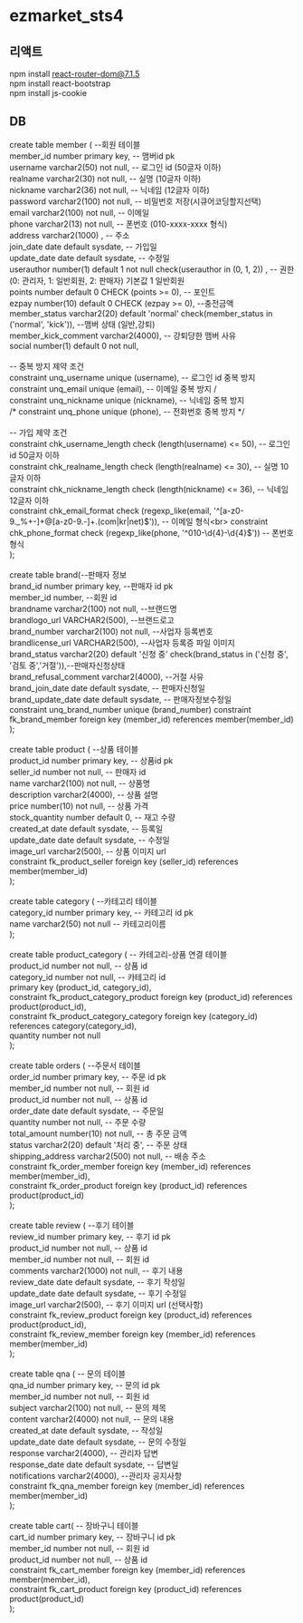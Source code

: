 # ezmarket_sts4

## 리액트<br>
npm install react-router-dom@7.1.5<br>
npm install react-bootstrap<br>
npm install js-cookie<br>

## DB
create table member ( --회원 테이블<br>
    member_id number primary key, -- 맴버id pk<br>
    username varchar2(50) not null, -- 로그인 id (50글자 이하)<br>
    realname varchar2(30) not null, -- 실명 (10글자 이하)<br>
    nickname varchar2(36) not null, -- 닉네임 (12글자 이하)<br>
    password varchar2(100) not null, -- 비밀번호 저장(시큐어코딩할지선택)<br>
    email varchar2(100) not null, -- 이메일<br>
    phone varchar2(13) not null, -- 폰번호 (010-xxxx-xxxx 형식)<br>
    address varchar2(1000) , -- 주소<br>
    join_date date default sysdate, -- 가입일<br>
    update_date date default sysdate, -- 수정일<br>
    userauthor number(1) default 1 not null check(userauthor in (0, 1, 2)) , -- 권한 (0: 관리자, 1: 일반회원, 2: 판매자) 기본값 1 일반회원<br>
    points number default 0 CHECK (points >= 0), -- 포인트<br>
    ezpay number(10) default 0 CHECK (ezpay >= 0), --충전금액<br>
    member_status varchar2(20) default 'normal' check(member_status in ('normal', 'kick')), --맴버 상태 (일반,강퇴)<br>
    member_kick_comment varchar2(4000), -- 강퇴당한 맴버 사유<br>
    social number(1) default 0 not null,<br>
    <br>
    -- 중복 방지 제약 조건<br>
    constraint unq_username unique (username), -- 로그인 id 중복 방지<br>
    constraint unq_email unique (email), -- 이메일 중복 방지 /<br>
    constraint unq_nickname unique (nickname), -- 닉네임 중복 방지<br>
    /* constraint unq_phone unique (phone), -- 전화번호 중복 방지 */<br>
    <br>
    -- 가입 제약 조건<br>
    constraint chk_username_length check (length(username) <= 50), -- 로그인 id 50글자 이하<br>
    constraint chk_realname_length check (length(realname) <= 30), -- 실명 10글자 이하<br>
    constraint chk_nickname_length check (length(nickname) <= 36), -- 닉네임 12글자 이하<br>
    constraint chk_email_format check (regexp_like(email, '^[a-z0-9._%+-]+@[a-z0-9.-]+\.(com|kr|net)$')), -- 이메일 형식<br>
    constraint chk_phone_format check (regexp_like(phone, '^010-\d{4}-\d{4}$')) -- 폰번호 형식<br>
);<br>
<br>
create table brand(--판매자 정보<br>
    brand_id number primary key, --판매자 id pk<br>
    member_id number, --회원 id<br>
    brandname varchar2(100) not null, --브랜드명<br>
    brandlogo_url VARCHAR2(500), --브랜드로고<br>
    brand_number varchar2(100) not null, --사업자 등록번호<br>
    brandlicense_url VARCHAR2(500), --사업자 등록증 파일 이미지<br>
    brand_status varchar2(20) default '신청 중' check(brand_status in ('신청 중', '검토 중','거절')),--판매자신청상태<br>
    brand_refusal_comment varchar2(4000), --거절 사유<br>
    brand_join_date date default sysdate, -- 판매자신청일<br>
    brand_update_date date default sysdate, -- 판매자정보수정일<br>
    constraint unq_brand_number unique (brand_number)
    constraint fk_brand_member foreign key (member_id) references member(member_id)<br>
);<br>
<br>
create table product ( --상품 테이블<br>
    product_id number primary key, -- 상품id pk<br>
    seller_id number not null, -- 판매자 id<br>
    name varchar2(100) not null, -- 상품명<br>
    description varchar2(4000), -- 상품 설명<br>
    price number(10) not null, -- 상품 가격<br>
    stock_quantity number default 0, -- 재고 수량<br>
    created_at date default sysdate, -- 등록일<br>
    update_date date default sysdate, -- 수정일<br>
    image_url varchar2(500), -- 상품 이미지 url<br>
    constraint fk_product_seller foreign key (seller_id) references member(member_id)<br>
);<br>
<br>
create table category ( --카테고리 테이블<br>
    category_id number primary key, -- 카테고리 id pk<br>
    name varchar2(50) not null -- 카테고리이름<br>
);<br>
<br>
create table product_category ( -- 카테고리-상품 연결 테이블<br>
    product_id number not null, -- 상품 id<br>
    category_id number not null, -- 카테고리 id<br>
    primary key (product_id, category_id),<br>
    constraint fk_product_category_product foreign key (product_id) references product(product_id),<br>
    constraint fk_product_category_category foreign key (category_id) references category(category_id),<br>
    quantity number not null<br>
);<br>
<br>
create table orders ( --주문서 테이블<br>
    order_id number primary key, -- 주문 id pk<br>
    member_id number not null, -- 회원 id<br>
    product_id number not null, -- 상품 id<br>
    order_date date default sysdate, -- 주문일<br>
    quantity number not null, -- 주문 수량<br>
    total_amount number(10) not null, -- 총 주문 금액<br>
    status varchar2(20) default '처리 중', -- 주문 상태<br>
    shipping_address varchar2(500) not null, -- 배송 주소<br>
    constraint fk_order_member foreign key (member_id) references member(member_id),<br>
    constraint fk_order_product foreign key (product_id) references product(product_id)<br>
);<br>
<br>
create table review ( --후기 테이블<br>
    review_id number primary key, -- 후기 id pk<br>
    product_id number not null, -- 상품 id<br>
    member_id number not null, -- 회원 id<br>
    comments varchar2(1000) not null, -- 후기 내용<br>
    review_date date default sysdate, -- 후기 작성일<br>
    update_date date default sysdate, -- 후기 수정일<br>
    image_url varchar2(500), -- 후기 이미지 url (선택사항)<br>
    constraint fk_review_product foreign key (product_id) references product(product_id),<br>
    constraint fk_review_member foreign key (member_id) references member(member_id)<br>
);<br>
<br>
create table qna ( -- 문의 테이블<br>
    qna_id number primary key, -- 문의 id pk<br>
    member_id number not null, -- 회원 id<br>
    subject varchar2(100) not null, -- 문의 제목<br>
    content varchar2(4000) not null, -- 문의 내용<br>
    created_at date default sysdate, -- 작성일<br>
    update_date date default sysdate, -- 문의 수정일<br>
    response varchar2(4000), -- 관리자 답변<br>
    response_date date default sysdate, -- 답변일<br>
    notifications varchar2(4000), --관리자 공지사항<br>
    constraint fk_qna_member foreign key (member_id) references member(member_id)<br>
);<br>
<br>
create table cart( -- 장바구니 테이블<br>
    cart_id number primary key, -- 장바구니 id pk<br>
    member_id number not null, -- 회원 id<br>
    product_id number not null, -- 상품 id<br>
    constraint fk_cart_member foreign key (member_id) references member(member_id),<br>
    constraint fk_cart_product foreign key (product_id) references product(product_id)<br>
);<br>
<br>
